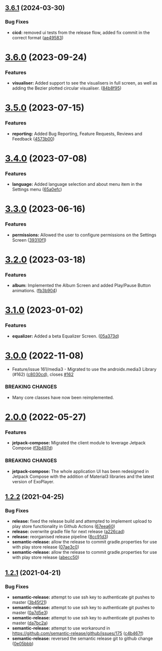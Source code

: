 ## [3.6.1](https://github.com/goldy1992/Mp3Player/compare/v3.6.0...v3.6.1) (2024-03-30)


### Bug Fixes

* **cicd:** removed ui tests from the release flow, added fix commit in the correct format ([ae49583](https://github.com/goldy1992/Mp3Player/commit/ae495835f058a04951b648190027a6696c37906f))

# [3.6.0](https://github.com/goldy1992/Mp3Player/compare/v3.5.0...v3.6.0) (2023-09-24)


### Features

* **visualiser:** Added support to see the visualisers in full screen, as well as adding the Bezier plotted circular visualiser. ([84b8f95](https://github.com/goldy1992/Mp3Player/commit/84b8f958631ad70fc0a8dc6803444827f00ec116))

# [3.5.0](https://github.com/goldy1992/Mp3Player/compare/v3.4.0...v3.5.0) (2023-07-15)


### Features

* **reporting:** Added Bug Reporting, Feature Requests, Reviews and Feedback ([4573b00](https://github.com/goldy1992/Mp3Player/commit/4573b003f5d90266c8cadcdbec5c157b7b98ff27))

# [3.4.0](https://github.com/goldy1992/Mp3Player/compare/v3.3.0...v3.4.0) (2023-07-08)


### Features

* **language:** Added language selection and about menu item in the Settings menu ([65a0efc](https://github.com/goldy1992/Mp3Player/commit/65a0efcb1b01dbb9201c021037f8d44d950de6e1))

# [3.3.0](https://github.com/goldy1992/Mp3Player/compare/v3.2.0...v3.3.0) (2023-06-16)


### Features

* **permissions:** Allowed the user to configure permissions on the Settings Screen ([39310f1](https://github.com/goldy1992/Mp3Player/commit/39310f15fd0ea289386f09e2b90dd1e219cac30b))

# [3.2.0](https://github.com/goldy1992/Mp3Player/compare/v3.1.0...v3.2.0) (2023-03-18)


### Features

* **album:** Implemented the Album Screen and added Play/Pause Button animations. ([fb3b904](https://github.com/goldy1992/Mp3Player/commit/fb3b9040767b061c30bbf26fb8221b90b9d00c2c))

# [3.1.0](https://github.com/goldy1992/Mp3Player/compare/v3.0.0...v3.1.0) (2023-01-02)


### Features

* **equalizer:** Added a beta Equalizer Screen. ([05a373d](https://github.com/goldy1992/Mp3Player/commit/05a373d9c3dbf2b61fd8dd62f9712f3f2b75858c))

# [3.0.0](https://github.com/goldy1992/Mp3Player/compare/v2.0.0...v3.0.0) (2022-11-08)


* Feature/issue 161/media3 - Migrated to use the androidx.media3 Library (#162) ([c8030cd](https://github.com/goldy1992/Mp3Player/commit/c8030cd7d3b634a7018aea38521ddbf5d0c19327)), closes [#162](https://github.com/goldy1992/Mp3Player/issues/162)


### BREAKING CHANGES

* Many core classes have now been reimplemented.

# [2.0.0](https://github.com/goldy1992/Mp3Player/compare/v1.2.2...v2.0.0) (2022-05-27)


### Features

* **jetpack-compose:** Migrated the client module to leverage Jetpack Compose ([f3b497d](https://github.com/goldy1992/Mp3Player/commit/f3b497d797c1ed0bf224fc43276eba668e7027c3))


### BREAKING CHANGES

* **jetpack-compose:** The whole application UI has been redesigned in Jetpack Compose with the addition of Material3 libraries and the latest version of ExoPlayer.

## [1.2.2](https://github.com/goldy1992/Mp3Player/compare/v1.2.1...v1.2.2) (2021-04-25)


### Bug Fixes

* **release:** fixed the release build and attempted to implement upload to play store functionality in Github Actions ([67eea60](https://github.com/goldy1992/Mp3Player/commit/67eea604f435f46546862c1d8185884f3f5e9797))
* **release:** overwrite gradle file for next release ([a226cad](https://github.com/goldy1992/Mp3Player/commit/a226cadb3f51a120029a75955f3e14eb3318ace9))
* **release:** reorganised release pipeline ([8cc91d3](https://github.com/goldy1992/Mp3Player/commit/8cc91d3296f2e807e72a6fad4c6f66476302d89d))
* **semantic-release:** allow the release to commit gradle.properties for use with play store release ([07ae3c0](https://github.com/goldy1992/Mp3Player/commit/07ae3c0ee1872ba178f197b33db324d7ea40fc62))
* **semantic-release:** allow the release to commit gradle.properties for use with play store release ([abecc50](https://github.com/goldy1992/Mp3Player/commit/abecc50b3ef3833ac2e3bdccf6721115db7f1e89))

## [1.2.1](https://github.com/goldy1992/Mp3Player/compare/v1.2.0...v1.2.1) (2021-04-21)


### Bug Fixes

* **semantic-release:** attempt to use ssh key to authenticate git pushes to master ([3b45f21](https://github.com/goldy1992/Mp3Player/commit/3b45f2142e5a45ce4db5f39d9c722ac963451fa9))
* **semantic-release:** attempt to use ssh key to authenticate git pushes to master ([0a7d5e3](https://github.com/goldy1992/Mp3Player/commit/0a7d5e35ff2772bfc8c32bbb8db85347bc1a62ac))
* **semantic-release:** attempt to use ssh key to authenticate git pushes to master ([da7bc2a](https://github.com/goldy1992/Mp3Player/commit/da7bc2a0ea40e3168cfbbb15a74ec6633ccaff9d))
* **semantic-release:** attempt to use workaround in https://github.com/semantic-release/github/issues/175 ([c4b467f](https://github.com/goldy1992/Mp3Player/commit/c4b467f89acaa654b5c14e4854bd65e7f9f9f4f7))
* **semantic-release:** reversed the semantic release git to github change ([0e05bbb](https://github.com/goldy1992/Mp3Player/commit/0e05bbbaa9f4ededc34a7554582f2a1eeeab13d8))
